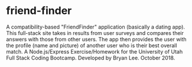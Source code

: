 # friend-finder
A compatibility-based "FriendFinder" application (basically a dating app). This full-stack site takes in results from user surveys and compares their answers with those from other users. The app then provides the user with the profile (name and picture) of another user who is their best overall match. A Node.js/Express Exercise/Homework for the University of Utah Full Stack Coding Bootcamp. Developed by Bryan Lee. October 2018.

